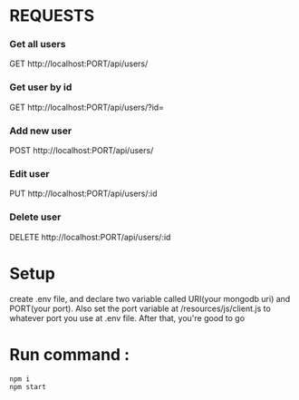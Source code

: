 # REQUESTS

### Get all users
GET http://localhost:PORT/api/users/

### Get user by id
GET http://localhost:PORT/api/users/?id=

### Add new user
POST http://localhost:PORT/api/users/

### Edit user
PUT http://localhost:PORT/api/users/:id

### Delete user
DELETE http://localhost:PORT/api/users/:id

# Setup
create .env file, and declare two variable called URI(your mongodb uri) and PORT(your port). Also set the port variable at /resources/js/client.js to whatever port you use at .env file. After that, you're good to go

# Run command :
```console
npm i
npm start
```
